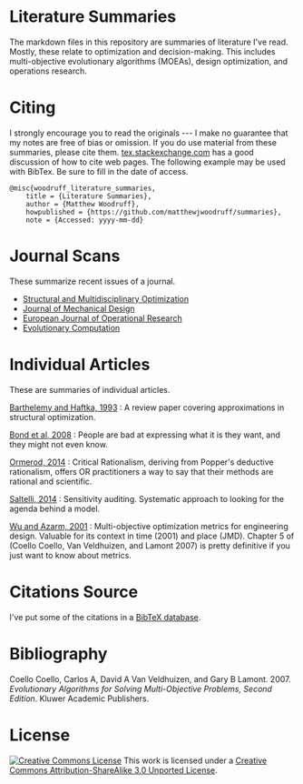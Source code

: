 Literature Summaries
====================

The markdown files in this repository are summaries of literature I've read. Mostly, these relate to optimization and decision-making. This includes multi-objective evolutionary algorithms (MOEAs), design optimization, and operations research.

Citing
======

I strongly encourage you to read the originals --- I make no guarantee that my notes are free of bias or omission. If you do use material from these summaries, please cite them. [tex.stackexchange.com](http://tex.stackexchange.com/questions/3587/how-can-i-use-bibtex-to-cite-a-web-page) has a good discussion of how to cite web pages. The following example may be used with BibTex. Be sure to fill in the date of access.

    @misc{woodruff_literature_summaries,
        title = {Literature Summaries},
        author = {Matthew Woodruff},
        howpublished = {https://github.com/matthewjwoodruff/summaries},
        note = {Accessed: yyyy-mm-dd}

Journal Scans
=============

These summarize recent issues of a journal.

-   [Structural and Multidisciplinary Optimization](summaries/smo.md)
-   [Journal of Mechanical Design](summaries/jmd.md)
-   [European Journal of Operational Research](summaries/ejor.md)
-   [Evolutionary Computation](summaries/ec.md)

Individual Articles
===================

These are summaries of individual articles.

[Barthelemy and Haftka, 1993](summaries/barthelemy_haftka_1993_approximation_concepts.md) : A review paper covering approximations in structural optimization.

[Bond et al, 2008](summaries/bond_2008_generating_objectives.md) : People are bad at expressing what it is they want, and they might not even know.

[Ormerod, 2014](summaries/ormerod_2014_rationalism.md) : Critical Rationalism, deriving from Popper's deductive rationalism, offers OR practitioners a way to say that their methods are rational and scientific.

[Saltelli, 2014](summaries/saltelli_2014_modelswrong.md) : Sensitivity auditing. Systematic approach to looking for the agenda behind a model.

[Wu and Azarm, 2001](summaries/azarm_2001_metrics.md) : Multi-objective optimization metrics for engineering design. Valuable for its context in time (2001) and place (JMD). Chapter 5 of (Coello Coello, Van Veldhuizen, and Lamont 2007) is pretty definitive if you just want to know about metrics.

Citations Source
================

I've put some of the citations in a [BibTeX database](src/bibliography.bib).

Bibliography
============

Coello Coello, Carlos A, David A Van Veldhuizen, and Gary B Lamont. 2007. *Evolutionary Algorithms for Solving Multi-Objective Problems, Second Edition*. Kluwer Academic Publishers.

License
=======

[![Creative Commons License](http://i.creativecommons.org/l/by-sa/3.0/88x31.png)](http://creativecommons.org/licenses/by-sa/3.0/deed.en_US)
This work is licensed under a [Creative Commons Attribution-ShareAlike 3.0 Unported License](http://creativecommons.org/licenses/by-sa/3.0/deed.en_US).
